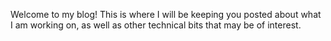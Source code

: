 Welcome to my blog! This is where I will be keeping you posted about what I am working on, as well as other technical bits that may be of interest.